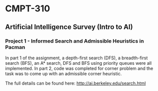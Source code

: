# CMPT-310
## Artificial Intelligence Survey (Intro to AI)
### Project 1 - Informed Search and Admissible Heuristics in Pacman

In part 1 of the assignment, a depth-first search (DFS), a breadth-first search (BFS), an A* search, DFS and BFS using priority queues were all implemented.
In part 2, code was completed for corner problem and the task was to come up with an admissible corner heuristic.

The full details can be found here:
http://ai.berkeley.edu/search.html
